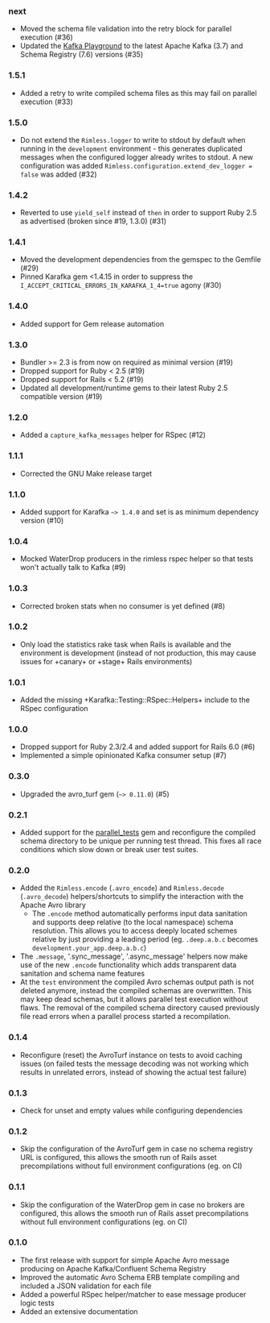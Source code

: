 ### next

* Moved the schema file validation into the retry block for parallel execution
  (#36)
* Updated the [Kafka Playground](./doc/kafka-playground) to the latest
  Apache Kafka (3.7) and Schema Registry (7.6) versions (#35)

### 1.5.1

* Added a retry to write compiled schema files as this may fail on parallel
  execution (#33)

### 1.5.0

* Do not extend the `Rimless.logger` to write to stdout by default when running
  in the `development` environment - this generates duplicated messages when
  the configured logger already writes to stdout. A new configuration was added
  `Rimless.configuration.extend_dev_logger = false` was added (#32)

### 1.4.2

* Reverted to use `yield_self` instead of `then` in order to support Ruby 2.5
  as advertised (broken since #19, 1.3.0) (#31)

### 1.4.1

* Moved the development dependencies from the gemspec to the Gemfile (#29)
* Pinned Karafka gem <1.4.15 in order to suppress the
  `I_ACCEPT_CRITICAL_ERRORS_IN_KARAFKA_1_4=true` agony (#30)

### 1.4.0

* Added support for Gem release automation

### 1.3.0

* Bundler >= 2.3 is from now on required as minimal version (#19)
* Dropped support for Ruby < 2.5 (#19)
* Dropped support for Rails < 5.2 (#19)
* Updated all development/runtime gems to their latest
  Ruby 2.5 compatible version (#19)

### 1.2.0

* Added a `capture_kafka_messages` helper for RSpec (#12)

### 1.1.1

* Corrected the GNU Make release target

### 1.1.0

* Added support for Karafka `~> 1.4.0` and set is as minimum dependency version
  (#10)

### 1.0.4

* Mocked WaterDrop producers in the rimless rspec helper so that tests
  won't actually talk to Kafka (#9)

### 1.0.3

* Corrected broken stats when no consumer is yet defined (#8)

### 1.0.2

* Only load the statistics rake task when Rails is available and the
  environment is development (instead of not production, this may cause issues
  for +canary+ or +stage+ Rails environments)

### 1.0.1

* Added the missing +Karafka::Testing::RSpec::Helpers+ include to the
  RSpec configuration

### 1.0.0

* Dropped support for Ruby 2.3/2.4 and added support for Rails 6.0 (#6)
* Implemented a simple opinionated Kafka consumer setup (#7)

### 0.3.0

* Upgraded the avro_turf gem (`~> 0.11.0`) (#5)

### 0.2.1

* Added support for the
  [parallel_tests](https://github.com/grosser/parallel_tests) gem and
  reconfigure the compiled schema directory to be unique per running test
  thread.  This fixes all race conditions which slow down or break user test
  suites.

### 0.2.0

* Added the `Rimless.encode` (`.avro_encode`) and `Rimless.decode`
  (`.avro_decode`) helpers/shortcuts to simplify the interaction with the
  Apache Avro library
  * The `.encode` method automatically performs input data sanitation and
    supports deep relative (to the local namespace) schema resolution. This
    allows you to access deeply located schemes relative by just providing a
    leading period (eg. `.deep.a.b.c` becomes
    `development.your_app.deep.a.b.c`)
* The `.message`, '.sync_message', '.async_message' helpers now make use of the
  new `.encode` functionality which adds transparent data sanitation and schema
  name features
* At the `test` environment the compiled Avro schemas output path is not
  deleted anymore, instead the compiled schemas are overwritten. This may keep
  dead schemas, but it allows parallel test execution without flaws. The removal
  of the compiled schema directory caused previously file read errors when a
  parallel process started a recompilation.

### 0.1.4

* Reconfigure (reset) the AvroTurf instance on tests to avoid caching issues
  (on failed tests the message decoding was not working which results in
  unrelated errors, instead of showing the actual test failure)

### 0.1.3

* Check for unset and empty values while configuring dependencies

### 0.1.2

* Skip the configuration of the AvroTurf gem in case no schema registry URL is
  configured, this allows the smooth run of Rails asset precompilations without
  full environment configurations (eg. on CI)

### 0.1.1

* Skip the configuration of the WaterDrop gem in case no brokers are
  configured, this allows the smooth run of Rails asset precompilations without
  full environment configurations (eg. on CI)

### 0.1.0

* The first release with support for simple Apache Avro message producing on
  Apache Kafka/Confluent Schema Registry
* Improved the automatic Avro Schema ERB template compiling and included a JSON
  validation for each file
* Added a powerful RSpec helper/matcher to ease message producer logic tests
* Added an extensive documentation
